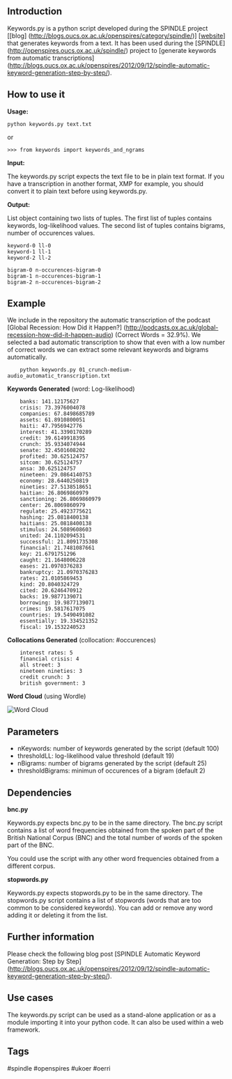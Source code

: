 ## Introduction

Keywords.py is a python script developed during the SPINDLE project [[blog] (http://blogs.oucs.ox.ac.uk/openspires/category/spindle/)] [[website](http://openspires.oucs.ox.ac.uk/spindle/)] that generates keywords from a text. 
It has been used during the [SPINDLE] 
(http://openspires.oucs.ox.ac.uk/spindle/) project to [generate keywords
 from automatic transcriptions] 
(http://blogs.oucs.ox.ac.uk/openspires/2012/09/12/spindle-automatic-keyword-generation-step-by-step/).
 
## How to use it

**Usage:** 
    
    python keywords.py text.txt

or 

    >>> from keywords import keywords_and_ngrams


**Input:**

The keywords.py script expects the text file to be in plain text format. If you have a transcription in another format, XMP for example, you should convert it to plain text before using keywords.py.  

**Output:**

List object containing two lists of tuples. The first list of tuples contains keywords, log-likelihood values. The second list of tuples contains bigrams, number of occurences values. 

    keyword-0 ll-0
    keyword-1 ll-1
    keyword-2 ll-2
    
    bigram-0 n-occurences-bigram-0
    bigram-1 n-occurences-bigram-1
    bigram-2 n-occurences-bigram-2

## Example

We include in the repository the automatic transcription of the podcast [Global Recession: How Did it Happen?] (http://podcasts.ox.ac.uk/global-recession-how-did-it-happen-audio) (Correct Words = 32.9%). We selected a bad automatic transcription to show that even with a low number of correct words we can extract some relevant keywords and bigrams automatically.


        python keywords.py 01_crunch-medium-audio_automatic_transcription.txt

**Keywords Generated** (word: Log-likelihood)

        banks: 141.12175627
        crisis: 73.3976004078
        companies: 67.8498685789
        assets: 61.8910800051
        haiti: 47.7956942776
        interest: 41.3390170289
        credit: 39.6149918395
        crunch: 35.9334074944
        senate: 32.4501608202
        profited: 30.625124757
        sitcom: 30.625124757
        ansa: 30.625124757
        nineteen: 29.0864140753
        economy: 28.6440250819
        nineties: 27.5138518651
        haitian: 26.8069860979
        sanctioning: 26.8069860979
        center: 26.8069860979
        regulate: 25.4923775621
        hashing: 25.0818400138
        haitians: 25.0818400138
        stimulus: 24.5089608603
        united: 24.1102094531
        successful: 21.8091735308
        financial: 21.7481087661
        key: 21.6791751296
        caught: 21.1648006228
        eases: 21.0970376283
        bankruptcy: 21.0970376283
        rates: 21.0105869453
        kind: 20.8040324729
        cited: 20.6246470912
        backs: 19.9877139071
        borrowing: 19.9877139071
        crimes: 19.5817617075
        countries: 19.5490491082
        essentially: 19.334521352
        fiscal: 19.1532240523

**Collocations Generated** (collocation: #occurences)

        interest rates: 5
        financial crisis: 4
        all street: 3
        nineteen nineties: 3
        credit crunch: 3
        british government: 3

**Word Cloud** (using Wordle)

![Word Cloud](http://blogs.oucs.ox.ac.uk/openspires/files/2012/09/keywords_script_example_snapshot.jpg)

## Parameters

- nKeywords: number of keywords generated by the script (default 100)
- thresholdLL: log-likelihood value threshold (default 19)
- nBigrams: number of bigrams generated by the script (default 25)
- thresholdBigrams: minimun of occurences of a bigram (default 2)

## Dependencies

**bnc.py**

Keywords.py expects bnc.py to be in the same directory. The bnc.py script contains a list of word frequencies obtained from the spoken part of the British National Corpus (BNC) and the total number of words of the spoken part of the BNC. 

You could use the script with any other word frequencies obtained from a different corpus. 

**stopwords.py**

Keywords.py expects stopwords.py to be in the same directory. The stopwords.py script contains a list of stopwords (words that are too common to be considered keywords). You can add or remove any word adding it or deleting it from the list. 
   
   
## Further information

Please check the following blog post [SPINDLE Automatic Keyword Generation: Step by Step] (http://blogs.oucs.ox.ac.uk/openspires/2012/09/12/spindle-automatic-keyword-generation-step-by-step/).

## Use cases

The keywords.py script can be used as a stand-alone application or as a module importing it into your python code. It can also be used within a web framework. 

## Tags

 #spindle #openspires #ukoer #oerri 

     
